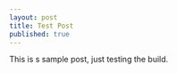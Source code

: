 ```yaml
---
layout: post
title: Test Post
published: true
---
```

This is s sample post, just testing the build.
